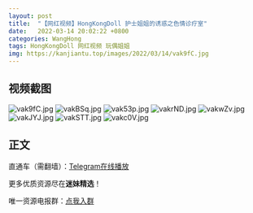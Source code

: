 ```yaml
---
layout: post
title:  "【网红视频】HongKongDoll 护士姐姐的诱惑之色情诊疗室"
date:   2022-03-14 20:02:22 +0800
categories: WangHong
tags: HongKongDoll 网红视频 玩偶姐姐 
img: https://kanjiantu.top/images/2022/03/14/vak9fC.jpg
---
```



## 视频截图

![vak9fC.jpg](https://kanjiantu.top/images/2022/03/14/vak9fC.jpg)
![vakBSq.jpg](https://kanjiantu.top/images/2022/03/14/vakBSq.jpg)
![vak53p.jpg](https://kanjiantu.top/images/2022/03/14/vak53p.jpg)
![vakrND.jpg](https://kanjiantu.top/images/2022/03/14/vakrND.jpg)
![vakwZv.jpg](https://kanjiantu.top/images/2022/03/14/vakwZv.jpg)
![vakJYJ.jpg](https://kanjiantu.top/images/2022/03/14/vakJYJ.jpg)
![vakSTT.jpg](https://kanjiantu.top/images/2022/03/14/vakSTT.jpg)
![vakc0V.jpg](https://kanjiantu.top/images/2022/03/14/vakc0V.jpg)

## 正文

直通车（需翻墙）：[Telegram在线播放](https://t.me/mimeijingxuan/37)

更多优质资源尽在**迷妹精选**！

唯一资源电报群：[点我入群](https://t.me/mimeijingxuan)


